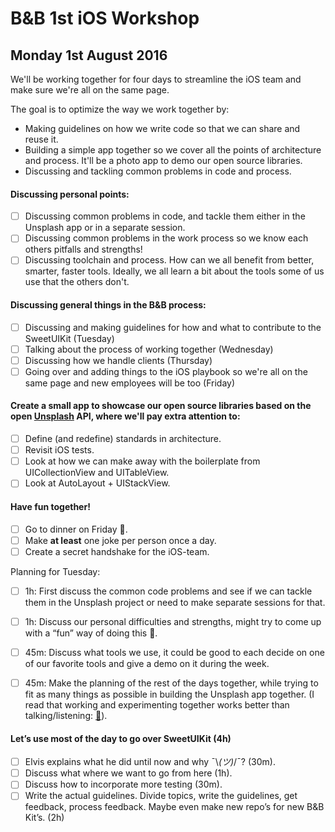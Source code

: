 # B&B 1st iOS Workshop

## Monday 1st August 2016

We'll be working together for four days to streamline the iOS team and make sure we're all on the same page.

The goal is to optimize the way we work together by:
- Making guidelines on how we write code so that we can share and reuse it.
- Building a simple app together so we cover all the points of architecture and process. It'll be a photo app to demo our open source libraries.
- Discussing and tackling common problems in code and process.

#### Discussing personal points:
- [ ] Discussing common problems in code, and tackle them either in the Unsplash app or in a separate session.
- [ ] Discussing common problems in the work process so we know each others pitfalls and strengths!
- [ ] Discussing toolchain and process. How can we all benefit from better, smarter, faster tools. Ideally, we all learn a bit about the tools some of us use that the others don't.

#### Discussing general things in the B&B process:
- [ ] Discussing and making guidelines for how and what to contribute to the SweetUIKit (Tuesday)
- [ ] Talking about the process of working together (Wednesday)
- [ ] Discussing how we handle clients (Thursday)
- [ ] Going over and adding things to the iOS playbook so we're all on the same page and new employees will be too (Friday)

#### Create a small app to showcase our open source libraries based on the open [Unsplash](https://unsplash.com/) API, where we'll pay extra attention to:
- [ ] Define (and redefine) standards in architecture.
- [ ] Revisit iOS tests.
- [ ] Look at how we can make away with the boilerplate from UICollectionView and UITableView.
- [ ] Look at AutoLayout + UIStackView.

#### Have fun together!
- [ ] Go to dinner on Friday 🎉.
- [ ] Make __at least__ one joke per person once a day.
- [ ] Create a secret handshake for the iOS-team.

Planning for Tuesday:
- [ ] 1h: First discuss the common code problems and see if we can tackle them in the Unsplash project or need to make separate sessions for that.

- [ ] 1h: Discuss our personal difficulties and strengths, might try to come up with a “fun” way of doing this 🤔.

- [ ] 45m: Discuss what tools we use, it could be good to each decide on one of our favorite tools and give a demo on it during the week.

- [ ] 45m: Make the planning of the rest of the days together, while trying to fit as many things as possible in building the Unsplash app together. (I read that working and experimenting together works better than talking/listening: [👀](https://medium.com/@swiftalps/the-concept-behind-the-swift-alps-5b07e04c7ed1#.ign9fbb9o)).

#### Let’s use most of the day to go over SweetUIKit (4h)
- [ ] Elvis explains what he did until now and why  ¯\\_(ツ)_/¯? (30m).
- [ ] Discuss what where we want to go from here (1h).
- [ ] Discuss how to incorporate more testing (30m).
- [ ] Write the actual guidelines. Divide topics, write the guidelines, get feedback, process feedback. Maybe even make new repo’s for new B&B Kit’s. (2h)
